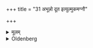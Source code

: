 +++
title = "31 अभून्नो दूत इत्युल्मुकमग्नौ"

+++

<details><summary>मूलम्</summary>

अभून्नो दूत इत्युल्मुकमग्नौ प्रक्षिपेत् ३१
</details>

<details><summary>Oldenberg</summary>

33. With (the verse), '(Gātavedas) has been our messenger' (MB. II, 3, 15), he should throw the firebrand into the fire.
</details>
